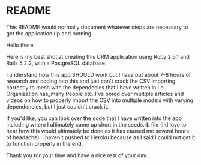 # README

This README would normally document whatever steps are necessary to get the
application up and running.

Hello there,

Here is my best shot at creating this CRM application using Ruby 2.5.1 and Rails 5.2.2, with a PostgreSQL database. 

I understand how this app SHOULD work but I have put about 7-8 hours of research and coding into this and just can't crack the CSV importing correctly to mesh with the dependecies that I have written in i.e Organization has_many People etc. I've pored over multiple articles and videos on how to properly import the CSV into multiple models with varying dependencies, but I just couldn't crack it.

If you'd like, you can look over the code that I have written into the app including where I ultimately came up short in the seeds.rb file (I'd love to hear how this would ultimately be done as it has caused me several hours of headache). I haven't pushed to Heroku because as I said I could not get it to function properly in the end.

Thank you for your time and have a nice rest of your day. 
